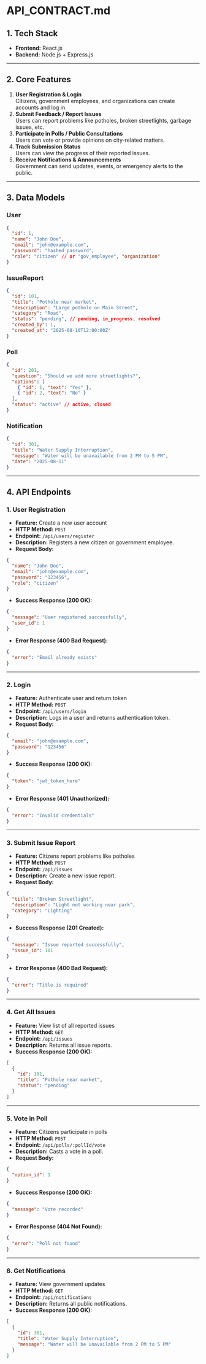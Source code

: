 # API_CONTRACT.md

## 1. Tech Stack
- **Frontend:** React.js
- **Backend:** Node.js + Express.js



---

## 2. Core Features
1. **User Registration & Login**  
   Citizens, government employees, and organizations can create accounts and log in.
2. **Submit Feedback / Report Issues**  
   Users can report problems like potholes, broken streetlights, garbage issues, etc.
3. **Participate in Polls / Public Consultations**  
   Users can vote or provide opinions on city-related matters.
4. **Track Submission Status**  
   Users can view the progress of their reported issues.
5. **Receive Notifications & Announcements**  
   Government can send updates, events, or emergency alerts to the public.

---

## 3. Data Models

### User
```json
{
  "id": 1,
  "name": "John Doe",
  "email": "john@example.com",
  "password": "hashed_password",
  "role": "citizen" // or "gov_employee", "organization"
}
```

### IssueReport
```json
{
  "id": 101,
  "title": "Pothole near market",
  "description": "Large pothole on Main Street",
  "category": "Road",
  "status": "pending", // pending, in_progress, resolved
  "created_by": 1,
  "created_at": "2025-08-10T12:00:00Z"
}
```

### Poll
```json
{
  "id": 201,
  "question": "Should we add more streetlights?",
  "options": [
    { "id": 1, "text": "Yes" },
    { "id": 2, "text": "No" }
  ],
  "status": "active" // active, closed
}
```

### Notification
```json
{
  "id": 301,
  "title": "Water Supply Interruption",
  "message": "Water will be unavailable from 2 PM to 5 PM",
  "date": "2025-08-11"
}
```

---

## 4. API Endpoints

### 1. User Registration
- **Feature:** Create a new user account  
- **HTTP Method:** `POST`  
- **Endpoint:** `/api/users/register`  
- **Description:** Registers a new citizen or government employee.  
- **Request Body:**
```json
{
  "name": "John Doe",
  "email": "john@example.com",
  "password": "123456",
  "role": "citizen"
}
```
- **Success Response (200 OK):**
```json
{
  "message": "User registered successfully",
  "user_id": 1
}
```
- **Error Response (400 Bad Request):**
```json
{
  "error": "Email already exists"
}
```

---

### 2. Login
- **Feature:** Authenticate user and return token  
- **HTTP Method:** `POST`  
- **Endpoint:** `/api/users/login`  
- **Description:** Logs in a user and returns authentication token.  
- **Request Body:**
```json
{
  "email": "john@example.com",
  "password": "123456"
}
```
- **Success Response (200 OK):**
```json
{
  "token": "jwt_token_here"
}
```
- **Error Response (401 Unauthorized):**
```json
{
  "error": "Invalid credentials"
}
```

---

### 3. Submit Issue Report
- **Feature:** Citizens report problems like potholes  
- **HTTP Method:** `POST`  
- **Endpoint:** `/api/issues`  
- **Description:** Create a new issue report.  
- **Request Body:**
```json
{
  "title": "Broken Streetlight",
  "description": "Light not working near park",
  "category": "Lighting"
}
```
- **Success Response (201 Created):**
```json
{
  "message": "Issue reported successfully",
  "issue_id": 101
}
```
- **Error Response (400 Bad Request):**
```json
{
  "error": "Title is required"
}
```

---

### 4. Get All Issues
- **Feature:** View list of all reported issues  
- **HTTP Method:** `GET`  
- **Endpoint:** `/api/issues`  
- **Description:** Returns all issue reports.  
- **Success Response (200 OK):**
```json
[
  {
    "id": 101,
    "title": "Pothole near market",
    "status": "pending"
  }
]
```

---

### 5. Vote in Poll
- **Feature:** Citizens participate in polls  
- **HTTP Method:** `POST`  
- **Endpoint:** `/api/polls/:pollId/vote`  
- **Description:** Casts a vote in a poll.  
- **Request Body:**
```json
{
  "option_id": 1
}
```
- **Success Response (200 OK):**
```json
{
  "message": "Vote recorded"
}
```
- **Error Response (404 Not Found):**
```json
{
  "error": "Poll not found"
}
```

---

### 6. Get Notifications
- **Feature:** View government updates  
- **HTTP Method:** `GET`  
- **Endpoint:** `/api/notifications`  
- **Description:** Returns all public notifications.  
- **Success Response (200 OK):**
```json
[
  {
    "id": 301,
    "title": "Water Supply Interruption",
    "message": "Water will be unavailable from 2 PM to 5 PM"
  }
]
```
